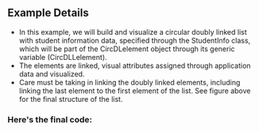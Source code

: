 ## Example Details

-   In this example, we will build and visualize a circular doubly linked list with student information data, specified through the StudentInfo class, which will be part of the CircDLelement object through its generic variable (CircDLLelement<StudentInfo>).
-   The elements are linked, visual attributes assigned through application data and visualized.
-   Care must be taking in linking the doubly linked elements, including linking the last element to the first element of the list. See figure above for the final structure of the list.

### Here's the final code:

[](./testing/c++/circ_dllist.cpp.html)[](./testing/c++/StudentInfo.h.html)